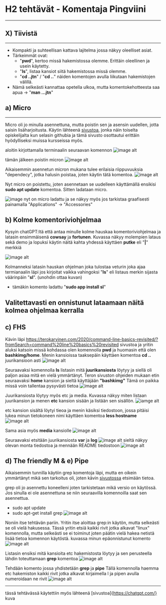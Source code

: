 # H2 tehtävät - Komentaja Pingviini
---
## X) Tiivistä
---
- Kompakti ja suhteellisan kattava lajitelma jossa näkyy oleelliset asiat.
- Tärkeimmät ovat:
    - "**pwd**", kertoo missä hakemistossa olemme. Erittäin oleellinen ja usein käytetty.
    - "**ls**", listaa kansiot siitä hakemistossa missä olemme.
    - "**cd ..jtn**" / "**cd ..**" näiden komentojen avulla liikutaan hakemistojen välillä.
- Nämä selkeästi kannattaa opetella ulkoa, mutta komentokehotteesta saa apua -> "**man ...jtn**"


## a) Micro
---
Micro oli jo minulla asennettuna, mutta poistin sen ja asensin uudellen, jotta saisin lisäharjoitusta. Käytin lähteenä [sivustoa](https://anovin.mk/tutorial/how-do-i-install-a-package-on-debian/), 
jonka näin toiselta opiskelijalta kun selasin githubia ja tämä sivusto osottautui erittäin hyödylliseksi muissa kursseissa myös. 

aloitin kirjottamalla terminaalin seuraavan komennon
![image alt](https://github.com/BashkimGrepi/linux-course/blob/48a70869151cb1def6df20cd4effa95f2139a9ff/Screenshot_2025-01-24_22-25-51.png)


tämän jälkeen poistin micron
![image alt](https://github.com/BashkimGrepi/linux-course/blob/main/Screenshot_2025-01-24_22-33-20.png?raw=true)



Aikaisemmin asennetun micron mukana tulee erilaisia riippuvuuksia "dependecy", jotka halusin poistaa, 
joten käytin tätä komentoa.
![image alt](https://github.com/user-attachments/assets/035fc8c2-f5e2-43cd-99c1-86aa140cbcaa)



Nyt micro on poistettu, joten asennetaan se uudelleen käyttämällä ensikisi **sudo apt update** komentoa.
Sitten ladataan micro.

![image](https://github.com/user-attachments/assets/47b1cec7-0565-4bfa-89d8-08c8d9aae46a)
nyt on micro ladattu ja se näkyy myös jos tarkistaa graafisesti painamalla "Applications" -> "Accessories"

## b) Kolme komentoriviohjelmaa

Kysyin chatGPT:ltä että antaa minulle kolme hauskaa komentoriviohjelmaa ja latasin ensimmäisenä **cowsay** ja **fortunen**. 
Kuvassa näkyy molempien lataus sekä demo ja lopuksi käytin näitä kahta yhdessä käyttäen **putke** eli "**|**" merkkiä

![image alt](https://github.com/BashkimGrepi/linux-course/blob/main/Screenshot_2025-01-25_02-52-26_cowsay_fortune.png?raw=true)

Kolmanneksi latasin hauskan ohjelman joka tulostaa veturin joka ajaa termianaalin läpi jos kirjoitat vaikka vahingoksi "**ls**" eli listaus merkin sijasta väärinpäin "**sl**". (unohdin ottaa kuvan) 
- tämäkin komento ladattu "**sudo app install sl**"

Valitettavasti en onnistunut lataamaan näitä kolmea ohjelmaa kerralla
---

## c) FHS 

Kävin läpi https://terokarvinen.com/2020/command-line-basics-revisited/?fromSearch=command%20line%20basics%20revisited
sivustoa ja yritin aluksi katsoin missä kohdassa olen komennolla **pwd** ja huomasin että olen **bashkimg/home**. Menin kansioissa taaksepäin käyttäen komentoa **cd ..** juurikansioon asti
![image alt](https://github.com/BashkimGrepi/linux-course/blob/main/Screenshot_2025-01-26_18-57-07_juurikansio.png?raw=true)


Seuraavaksi komennolla **ls** listasin mitä **juurikansiosta** löytyy ja siellä oli paljon asiaa mitä en vielä ymmärtänyt. Teron sivuston ohjeiden mukaan etin seuraavaksi **home** kansion ja sieltä käyttäjään **"bashkimg"** Tämä on paikka missä voin tallentaa pysyvästi tietoa
![image alt](https://github.com/BashkimGrepi/linux-course/blob/main/Screenshot_2025-01-26_19-26-25_juurikansio_bashkim_home.png?raw=true)


Juurikansiosta löytyy myös etc ja media.
Kuvassa näkyy miten listaan juurikansion ja menen **etc** kansion sisään ja listään sen sisällön.
![iamge alt](https://github.com/BashkimGrepi/linux-course/blob/main/Screenshot_2025-01-26_19-29-24_etc.png?raw=true)

etc kansion sisältä löytyi tieoa ja menin käsiksi tiedostoon, jossa pitäisi lukea minun tietokoneen nimi käyttäen komentoa **less hostname**
![image alt](https://github.com/BashkimGrepi/linux-course/blob/main/Screenshot_2025-01-26_19-34-45_hostname.png?raw=true)

Sama asia myös **media** kansiolle
![image alt](https://github.com/BashkimGrepi/linux-course/blob/main/Screenshot_2025-01-26_19-36-16_media.png?raw=true)

Seuraavaksi etsitään juurikansiosta **var** ja **log**
![image alt](https://github.com/BashkimGrepi/linux-course/blob/main/Screenshot_2025-01-26_19-38-36_var_log.png?raw=true)
sieltä näkyy olevan monta tiedostoa ja mennään README tiedostoon
![image alt](https://github.com/BashkimGrepi/linux-course/blob/main/Screenshot_2025-01-26_19-39-25_readme.png?raw=true)


## d) The friendly M & e) Pipe
Aikaisemmin tunnilla käytiin grep komentoja läpi, mutta en oikein ymmärtänyt mikä sen tarkoitus oli, joten kävin [sivustossa](https://github.com/koskinene/linux-course) etsimään tietoa. 

grep oli jo asennettu koneelleni joten tarkistetaan mikä versio on käytössä.
Jos sinulla ei ole asennettuna se niin seuraavilla komennoilla saat sen asennettua.
- sudo apt update
- sudo apt-get install grep
![image alt](https://github.com/BashkimGrepi/linux-course/blob/main/Screenshot_2025-01-27_16-16-02_grep_version.png?raw=true)

Noniin itse tehtävän pariin. Yritin itse aloittaa grep:in käytön, mutta selkeästi se oli vielä hakusessa. Tässä yritin etsiä kaikki rivit jotka alkavat "linux" komennolla, mutta selkeästi se ei toiminut joten päätin vielä hakea netistä lisää tietoa komennon käytöstä. kuvassa minun epäonnistunut komento
![image alt](https://github.com/BashkimGrepi/linux-course/blob/main/Screenshot_2025-01-27_16-47-35_grep_linux.png?raw=true)

Listasin ensiksi mitä kansioita etc hakemistosta löytyy ja sen perusteella lähdin toteuttamaan **grep** komentoa
![image alt](https://github.com/BashkimGrepi/linux-course/blob/main/Screenshot_2025-01-27_17-08-32_grep_listaus.png?raw=true)

Tehdään komento jossa yhdistetään **grep** ja **pipe**
Tällä komennolla haemma etc hakemiston kaikki rivit jotka alkavat kirjaimella l ja pipen avulla numeroidaan ne rivit
![image alt](https://github.com/BashkimGrepi/linux-course/blob/main/Screenshot_2025-01-27_17-12-34grep_putki.png?raw=true)

---

tässä tehtävässä käytettiin myös lähteenä [sivustoa]{https://chatgpt.com/}
kuva


